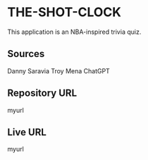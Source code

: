 # THE-SHOT-CLOCK
This application is an NBA-inspired trivia quiz.
## Sources
Danny Saravia
Troy Mena
ChatGPT
## Repository URL
myurl
## Live URL
myurl